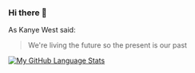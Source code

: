 ### Hi there 👋

<!--
**SanjiKush/SanjiKush** is a ✨ _special_ ✨ repository because its `README.md` (this file) appears on your GitHub profile.

Here are some ideas to get you started:

- 🔭 I’m currently working on ...
- 🌱 I’m currently learning ...
- 👯 I’m looking to collaborate on ...
- 🤔 I’m looking for help with ...
- 💬 Ask me about ...
- 📫 How to reach me: ...
- 😄 Pronouns: ...
- ⚡ Fun fact: ...
-->

As Kanye West said:

> We're living the future so
> the present is our past

[![My GitHub Language Stats](https://github-readme-stats.vercel.app/api/top-langs/?username=SanjiKush&langs_count=5&theme=tokyonight)]()
